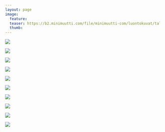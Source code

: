 ```yaml
---
layout: page
image:
  feature:
  teaser: https://b2.minimuutti.com/file/minimuutti-com/luontokuvat/talvi/5/DS47009_1-245px.jpg
  thumb:
---
```


[![](https://b2.minimuutti.com/file/minimuutti-com/luontokuvat/talvi/5/DS46962_-800px.jpg)](https://dl.dropboxusercontent.com/sh/ea1wtnz7z734o12/AABhCEXb3agktQ4xL2kGtr3ka/luontokuvat/talvi/5/DS46962_.jpg)

[![](https://b2.minimuutti.com/file/minimuutti-com/luontokuvat/talvi/5/DS46968-800px.jpg)](https://dl.dropboxusercontent.com/sh/ea1wtnz7z734o12/AACi_cfNUZCyHh7BTYPyGB9Ga/luontokuvat/talvi/5/DS46968.jpg)

[![](https://b2.minimuutti.com/file/minimuutti-com/luontokuvat/talvi/5/DS47048_-800px.jpg)](https://dl.dropboxusercontent.com/sh/ea1wtnz7z734o12/AAB4mG22_RSzv6kuSOzxR98fa/luontokuvat/talvi/5/DS47048_.jpg)

[![](https://b2.minimuutti.com/file/minimuutti-com/luontokuvat/talvi/5/DS47268_-800px.jpg)](https://dl.dropboxusercontent.com/sh/ea1wtnz7z734o12/AABya4BchKw2rKG1WJ9RQUIEa/luontokuvat/talvi/5/DS47268_.jpg)

[![](https://b2.minimuutti.com/file/minimuutti-com/luontokuvat/talvi/5/DS47278_2-800px.jpg)](https://dl.dropboxusercontent.com/sh/ea1wtnz7z734o12/AAD_IyfRVL2TPOKusk7N2Ng8a/luontokuvat/talvi/5/DS47278_2.jpg)

[![](https://b2.minimuutti.com/file/minimuutti-com/luontokuvat/talvi/5/DS47074_-800px.jpg)](https://dl.dropboxusercontent.com/sh/ea1wtnz7z734o12/AABdz4HxFtlM0uxzTE3JQ9pga/luontokuvat/talvi/5/DS47074_.jpg)

[![](https://b2.minimuutti.com/file/minimuutti-com/luontokuvat/talvi/5/DS47074-800px.jpg)](https://dl.dropboxusercontent.com/sh/ea1wtnz7z734o12/AAAqTlDvtdy3aFRHVlK4N-YHa/luontokuvat/talvi/5/DS47074.jpg)

[![](https://b2.minimuutti.com/file/minimuutti-com/luontokuvat/talvi/5/DS47009-800px.jpg)](https://dl.dropboxusercontent.com/sh/ea1wtnz7z734o12/AACTCCc7YQELxJJIr0NxBjsBa/luontokuvat/talvi/5/DS47009.jpg)

[![](https://b2.minimuutti.com/file/minimuutti-com/luontokuvat/talvi/5/DS47015_-800px.jpg)](https://dl.dropboxusercontent.com/sh/ea1wtnz7z734o12/AABqD7r4X5FFMAu6ZzGkAbWWa/luontokuvat/talvi/5/DS47015_.jpg)

[![](https://b2.minimuutti.com/file/minimuutti-com/luontokuvat/talvi/5/DS47009_1-800px.jpg)](https://dl.dropboxusercontent.com/sh/ea1wtnz7z734o12/AABuiSablCWOREjnHEjU4I45a/luontokuvat/talvi/5/DS47009_1.jpg)
